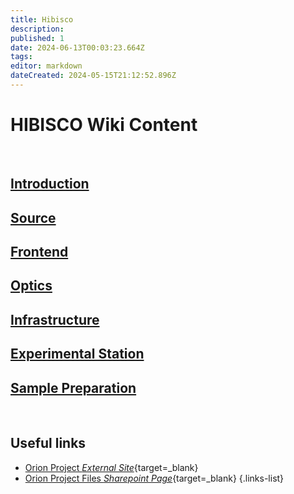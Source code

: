 ```yaml
---
title: Hibisco
description: 
published: 1
date: 2024-06-13T00:03:23.664Z
tags: 
editor: markdown
dateCreated: 2024-05-15T21:12:52.896Z
---
```


# HIBISCO Wiki Content

<br>

## [Introduction](/Orion/Hibisco/hib_intro)

## [Source](/Orion/Hibisco/hib_source)

## [Frontend](/Orion/Hibisco/hib_frontend)

## [Optics](/Orion/Hibisco/hib_optics)

## [Infrastructure](/Orion/Hibisco/hib_infra)

## [Experimental Station](/Orion/Hibisco/hib_exp_station)

## [Sample Preparation](/Orion/Hibisco/hib_sample_prep)

<br>


## Useful links
- [Orion Project *External Site*](https://cnpem.br/orion/){target=_blank}
- [Orion Project Files *Sharepoint Page*](https://cnpemcamp.sharepoint.com/sites/lnls/projectsII/SitePages/orionbeamlines.aspx){target=_blank}
{.links-list}